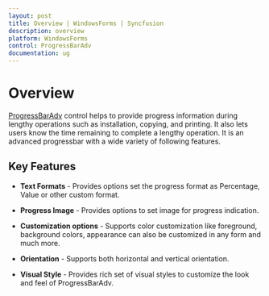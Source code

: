 ```yaml
---
layout: post
title: Overview | WindowsForms | Syncfusion
description: overview
platform: WindowsForms
control: ProgressBarAdv
documentation: ug
---
```


# Overview

[ProgressBarAdv](https://help.syncfusion.com/cr/cref_files/windowsforms/tools/Syncfusion.Shared.Base~Syncfusion.Windows.Forms.Tools.ProgressBarAdv.html) control helps to provide progress information during lengthy operations such as installation, copying, and printing. It also lets users know the time remaining to complete a lengthy operation. It is an advanced progressbar with a wide variety of following features.

## Key Features

* **Text Formats** - Provides options set the progress format as Percentage, Value or other custom format.

* **Progress Image** - Provides options to set image for progress indication.

* **Customization options** - Supports color customization like foreground, background colors, appearance can also be customized in any form and much more.

* **Orientation** - Supports both horizontal and vertical orientation.

* **Visual Style** - Provides rich set of visual styles to customize the look and feel of ProgressBarAdv.